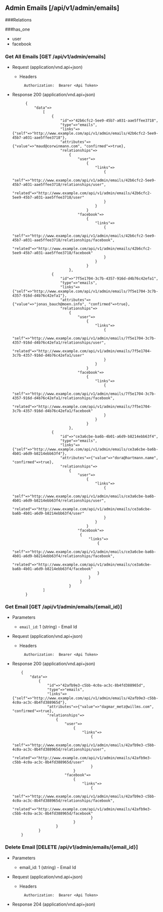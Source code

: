 ## Admin Emails [/api/v1/admin/emails]

###Relations

###has_one
+ user
+ facebook

### Get All Emails [GET /api/v1/admin/emails]

+ Request (application/vnd.api+json)

    + Headers

            Authorization:  Bearer <Api Token>

+ Response 200 (application/vnd.api+json)
            
            {
                "data"=>
                    [
                        {
                            "id"=>"42b6cfc2-5ee9-45b7-a031-aae5ffee3718",
                            "type"=>"emails",
                            "links"=>{"self"=>"http://www.example.com/api/v1/admin/emails/42b6cfc2-5ee9-45b7-a031-aae5ffee3718"},
                            "attributes"=>{"value"=>"maud@corwinmann.com", "confirmed"=>true},
                            "relationships"=>
                                {
                                    "user"=>
                                        {
                                            "links"=>
                                                {
                                                    "self"=>"http://www.example.com/api/v1/admin/emails/42b6cfc2-5ee9-45b7-a031-aae5ffee3718/relationships/user",
                                                    "related"=>"http://www.example.com/api/v1/admin/emails/42b6cfc2-5ee9-45b7-a031-aae5ffee3718/user"
                                                }
                                            }
                                        }
                                    "facebook"=>
                                        {
                                            "links"=>
                                                {
                                                    "self"=>"http://www.example.com/api/v1/admin/emails/42b6cfc2-5ee9-45b7-a031-aae5ffee3718/relationships/facebook",
                                                    "related"=>"http://www.example.com/api/v1/admin/emails/42b6cfc2-5ee9-45b7-a031-aae5ffee3718/facebook"
                                                }
                                            }
                                        }    
                                },
                        {
                            "id"=>"7f5e1704-3c7b-4357-916d-d4b76c42efa1",
                            "type"=>"emails",
                            "links"=>{"self"=>"http://www.example.com/api/v1/admin/emails/7f5e1704-3c7b-4357-916d-d4b76c42efa1"},
                            "attributes"=>{"value"=>"jonas_bauch@moen.info", "confirmed"=>true},
                            "relationships"=>
                                {
                                    "user"=>
                                        {
                                            "links"=>
                                                {
                                                    "self"=>"http://www.example.com/api/v1/admin/emails/7f5e1704-3c7b-4357-916d-d4b76c42efa1/relationships/user",
                                                    "related"=>"http://www.example.com/api/v1/admin/emails/7f5e1704-3c7b-4357-916d-d4b76c42efa1/user"
                                                }
                                            }
                                        }
                                    "facebook"=>
                                        {
                                            "links"=>
                                                {
                                                    "self"=>"http://www.example.com/api/v1/admin/emails/7f5e1704-3c7b-4357-916d-d4b76c42efa1/relationships/facebook",
                                                    "related"=>"http://www.example.com/api/v1/admin/emails/7f5e1704-3c7b-4357-916d-d4b76c42efa1/facebook"
                                                }
                                            }
                                        }    
                                },
                        {
                            "id"=>"ce3a6cbe-ba6b-4b01-a6d9-b8214ebb63f4",
                            "type"=>"emails",
                            "links"=>{"self"=>"http://www.example.com/api/v1/admin/emails/ce3a6cbe-ba6b-4b01-a6d9-b8214ebb63f4"},
                            "attributes"=>{"value"=>"dora@hartmann.name", "confirmed"=>true},
                            "relationships"=>
                                {
                                    "user"=>
                                        {
                                            "links"=>
                                                {
                                                    "self"=>"http://www.example.com/api/v1/admin/emails/ce3a6cbe-ba6b-4b01-a6d9-b8214ebb63f4/relationships/user",
                                                    "related"=>"http://www.example.com/api/v1/admin/emails/ce3a6cbe-ba6b-4b01-a6d9-b8214ebb63f4/user"
                                                }
                                            }
                                        }
                                    "facebook"=>
                                     {
                                         "links"=>
                                             {
                                                 "self"=>"http://www.example.com/api/v1/admin/emails/ce3a6cbe-ba6b-4b01-a6d9-b8214ebb63f4/relationships/facebook",
                                                 "related"=>"http://www.example.com/api/v1/admin/emails/ce3a6cbe-ba6b-4b01-a6d9-b8214ebb63f4/facebook"
                                             }
                                         }
                                     }   
                                }
                    ]
            }

### Get Email [GET /api/v1/admin/emails/{email_id}]

+ Parameters
    + `email_id`: 1 (string) - Email Id

+ Request (application/vnd.api+json)

    + Headers

            Authorization:  Bearer <Api Token>

+ Response 200 (application/vnd.api+json)

          {
              "data"=>
                  {
                      "id"=>"42afb9e3-c5bb-4c0a-ac3c-8b4fd388965d",
                      "type"=>"emails",
                      "links"=>{"self"=>"http://www.example.com/api/v1/admin/emails/42afb9e3-c5bb-4c0a-ac3c-8b4fd388965d"},
                      "attributes"=>{"value"=>"dagmar_metz@willms.com", "confirmed"=>true},
                      "relationships"=>
                          {
                              "user"=>
                                  {
                                      "links"=>
                                          {
                                              "self"=>"http://www.example.com/api/v1/admin/emails/42afb9e3-c5bb-4c0a-ac3c-8b4fd388965d/relationships/user",
                                              "related"=>"http://www.example.com/api/v1/admin/emails/42afb9e3-c5bb-4c0a-ac3c-8b4fd388965d/user"
                                          }
                                  }
                              "facebook"=>
                                  {
                                      "links"=>
                                          {
                                              "self"=>"http://www.example.com/api/v1/admin/emails/42afb9e3-c5bb-4c0a-ac3c-8b4fd388965d/relationships/facebook",
                                              "related"=>"http://www.example.com/api/v1/admin/emails/42afb9e3-c5bb-4c0a-ac3c-8b4fd388965d/facebook"
                                          }
                                  }    
                          }
                  }
          }

### Delete Email [DELETE /api/v1/admin/emails/{email_id}]

+ Parameters
    + email_id: 1 (string) - Email Id

+ Request (application/vnd.api+json)

    + Headers

            Authorization:  Bearer <Api Token>

+ Response 204 (application/vnd.api+json)